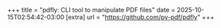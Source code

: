+++
title = "pdfly: CLI tool to manipulate PDF files"
date = 2025-10-15T02:54:42-03:00
[extra]
url = "https://github.com/py-pdf/pdfly"
+++
